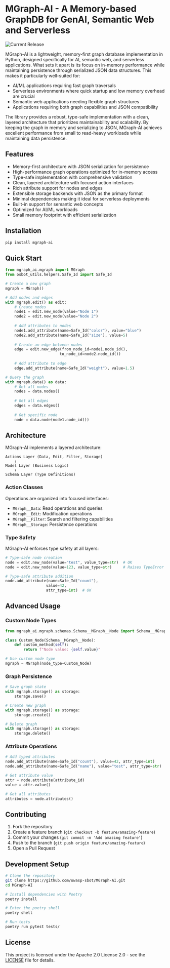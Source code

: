 # MGraph-AI - A Memory-based GraphDB for GenAI, Semantic Web and Serverless

![Current Release](https://img.shields.io/badge/release-v0.5.23-blue)

MGraph-AI is a lightweight, memory-first graph database implementation in Python, designed specifically for AI, semantic web, 
and serverless applications. What sets it apart is its focus on in-memory performance while maintaining persistence through 
serialized JSON data structures. This makes it particularly well-suited for:

- AI/ML applications requiring fast graph traversals
- Serverless environments where quick startup and low memory overhead are crucial
- Semantic web applications needing flexible graph structures
- Applications requiring both graph capabilities and JSON compatibility

The library provides a robust, type-safe implementation with a clean, layered architecture that prioritizes maintainability 
and scalability. By keeping the graph in memory and serializing to JSON, MGraph-AI achieves excellent performance from small to read-heavy 
workloads while maintaining data persistence.

## Features

- Memory-first architecture with JSON serialization for persistence
- High-performance graph operations optimized for in-memory access
- Type-safe implementation with comprehensive validation
- Clean, layered architecture with focused action interfaces
- Rich attribute support for nodes and edges
- Extensible storage backends with JSON as the primary format
- Minimal dependencies making it ideal for serverless deployments
- Built-in support for semantic web concepts
- Optimized for AI/ML workloads
- Small memory footprint with efficient serialization

## Installation

```bash
pip install mgraph-ai
```

## Quick Start

```python
from mgraph_ai.mgraph import MGraph
from osbot_utils.helpers.Safe_Id import Safe_Id

# Create a new graph
mgraph = MGraph()

# Add nodes and edges
with mgraph.edit() as edit:
    # Create nodes
    node1 = edit.new_node(value="Node 1")
    node2 = edit.new_node(value="Node 2")
    
    # Add attributes to nodes
    node1.add_attribute(name=Safe_Id("color"), value="blue")
    node2.add_attribute(name=Safe_Id("size"), value=5)
    
    # Create an edge between nodes
    edge = edit.new_edge(from_node_id=node1.node_id(), 
                        to_node_id=node2.node_id())
    
    # Add attribute to edge
    edge.add_attribute(name=Safe_Id("weight"), value=1.5)

# Query the graph
with mgraph.data() as data:
    # Get all nodes
    nodes = data.nodes()
    
    # Get all edges
    edges = data.edges()
    
    # Get specific node
    node = data.node(node1.node_id())
```

## Architecture

MGraph-AI implements a layered architecture:

```
Actions Layer (Data, Edit, Filter, Storage)
    ↓
Model Layer (Business Logic)
    ↓
Schema Layer (Type Definitions)
```

### Action Classes

Operations are organized into focused interfaces:

- `MGraph__Data`: Read operations and queries
- `MGraph__Edit`: Modification operations
- `MGraph__Filter`: Search and filtering capabilities
- `MGraph__Storage`: Persistence operations

### Type Safety

MGraph-AI enforces type safety at all layers:

```python
# Type-safe node creation
node = edit.new_node(value="test", value_type=str)  # OK
node = edit.new_node(value=123, value_type=str)     # Raises TypeError

# Type-safe attribute addition
node.add_attribute(name=Safe_Id("count"), 
                  value=42, 
                  attr_type=int)  # OK
```

## Advanced Usage

### Custom Node Types

```python
from mgraph_ai.mgraph.schemas.Schema__MGraph__Node import Schema__MGraph__Node

class Custom_Node(Schema__MGraph__Node):
    def custom_method(self):
        return f"Node value: {self.value}"

# Use custom node type
mgraph = MGraph(node_type=Custom_Node)
```

### Graph Persistence

```python
# Save graph state
with mgraph.storage() as storage:
    storage.save()

# Create new graph
with mgraph.storage() as storage:
    storage.create()

# Delete graph
with mgraph.storage() as storage:
    storage.delete()
```

### Attribute Operations

```python
# Add typed attributes
node.add_attribute(name=Safe_Id("count"), value=42, attr_type=int)
node.add_attribute(name=Safe_Id("name"), value="test", attr_type=str)

# Get attribute value
attr = node.attribute(attribute_id)
value = attr.value()

# Get all attributes
attributes = node.attributes()
```

## Contributing

1. Fork the repository
2. Create a feature branch (`git checkout -b feature/amazing-feature`)
3. Commit your changes (`git commit -m 'Add amazing feature'`)
4. Push to the branch (`git push origin feature/amazing-feature`)
5. Open a Pull Request

## Development Setup

```bash
# Clone the repository
git clone https://github.com/owasp-sbot/MGraph-AI.git
cd MGraph-AI

# Install dependencies with Poetry
poetry install

# Enter the poetry shell
poetry shell

# Run tests
poetry run pytest tests/
```

## License

This project is licensed under the Apache 2.0 License 2.0 - see the [LICENSE](LICENSE) file for details.
